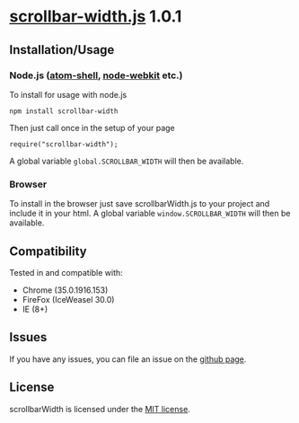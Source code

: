 # [scrollbar-width.js](https://github.com/olmokramer/scrollbar-width.js) 1.0.1

## <a name="installation-usage"></a>Installation/Usage

### Node.js ([atom-shell](https://github.com/atom/atom-shell), [node-webkit](https://github.com/rogerwang/node-webkit) etc.)

To install for usage with node.js

    npm install scrollbar-width

Then just call once in the setup of your page

    require("scrollbar-width");

A global variable `global.SCROLLBAR_WIDTH` will then be available.

### Browser

To install in the browser just save scrollbarWidth.js to your project and include it in your html.
A global variable `window.SCROLLBAR_WIDTH` will then be available.

## <a name="compatibility"></a>Compatibility

Tested in and compatible with:
- Chrome (35.0.1916.153)
- FireFox (IceWeasel 30.0)
- IE (8+)

## <a name="issues"></a>Issues

If you have any issues, you can file an issue on the
[github page](https://github.com/olmokramer/scrollbar-width.js/issues).

## <a name="license"></a>License

scrollbarWidth is licensed under the [MIT license](LICENSE).

